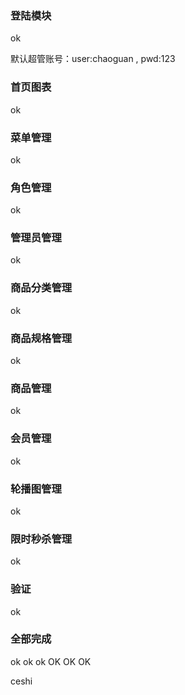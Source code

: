 ### 登陆模块

ok

默认超管账号：user:chaoguan , pwd:123

### 首页图表

ok

### 菜单管理

ok

### 角色管理

ok

### 管理员管理

ok

### 商品分类管理

ok

### 商品规格管理

ok

### 商品管理

ok

### 会员管理

ok

### 轮播图管理

ok

### 限时秒杀管理

ok

### 验证

ok

### 全部完成
ok ok ok OK OK OK

ceshi